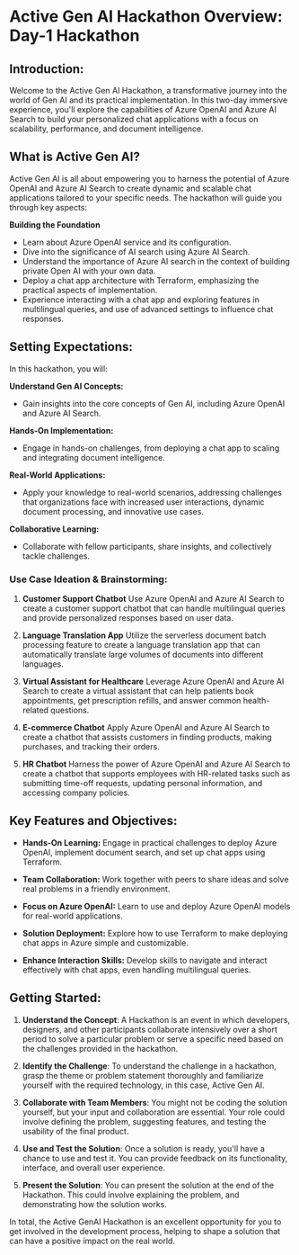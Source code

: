 # Active Gen AI Hackathon Overview: Day-1 Hackathon

## Introduction:
Welcome to the Active Gen AI Hackathon, a transformative journey into the world of Gen AI and its practical implementation. In this two-day immersive experience, you'll explore the capabilities of Azure OpenAI and Azure AI Search to build your personalized chat applications with a focus on scalability, performance, and document intelligence.

## What is Active Gen AI?
Active Gen AI is all about empowering you to harness the potential of Azure OpenAI and Azure AI Search to create dynamic and scalable chat applications tailored to your specific needs. The hackathon will guide you through key aspects:

**Building the Foundation**
- Learn about Azure OpenAI service and its configuration.
- Dive into the significance of AI search using Azure AI Search.
- Understand the importance of Azure AI search in the context of building private Open AI with your own data.
- Deploy a chat app architecture with Terraform, emphasizing the practical aspects of implementation.
- Experience interacting with a chat app and exploring features in multilingual queries, and use of advanced settings to influence chat responses.

## Setting Expectations:
In this hackathon, you will:

**Understand Gen AI Concepts:**
- Gain insights into the core concepts of Gen AI, including Azure OpenAI and Azure AI Search.

**Hands-On Implementation:**
- Engage in hands-on challenges, from deploying a chat app to scaling and integrating document intelligence.

**Real-World Applications:**
- Apply your knowledge to real-world scenarios, addressing challenges that organizations face with increased user interactions, dynamic document processing, and innovative use cases.

**Collaborative Learning:**
- Collaborate with fellow participants, share insights, and collectively tackle challenges.

### Use Case Ideation & Brainstorming:
1. **Customer Support Chatbot**
Use Azure OpenAI and Azure AI Search to create a customer support chatbot that can handle multilingual queries and provide personalized responses based on user data.

1. **Language Translation App**
Utilize the serverless document batch processing feature to create a language translation app that can automatically translate large volumes of documents into different languages.

1. **Virtual Assistant for Healthcare**
Leverage Azure OpenAI and Azure AI Search to create a virtual assistant that can help patients book appointments, get prescription refills, and answer common health-related questions.

1. **E-commerce Chatbot**
Apply Azure OpenAI and Azure AI Search to create a chatbot that assists customers in finding products, making purchases, and tracking their orders.

1. **HR Chatbot**
Harness the power of Azure OpenAI and Azure AI Search to create a chatbot that supports employees with HR-related tasks such as submitting time-off requests, updating personal information, and accessing company policies.



## Key Features and Objectives:


- **Hands-On Learning:** Engage in practical challenges to deploy Azure OpenAI, implement document search, and set up chat apps using Terraform.

- **Team Collaboration:** Work together with peers to share ideas and solve real problems in a friendly environment.

- **Focus on Azure OpenAI:** Learn to use and deploy Azure OpenAI models for real-world applications.

- **Solution Deployment:** Explore how to use Terraform to make deploying chat apps in Azure simple and customizable.

- **Enhance Interaction Skills:** Develop skills to navigate and interact effectively with chat apps, even handling multilingual queries.


## Getting Started:

1. **Understand the Concept**: A Hackathon is an event in which developers, designers, and other participants collaborate intensively over a short period to solve a particular problem or serve a specific need based on the challenges provided in the hackathon.

2. **Identify the Challenge**: To understand the challenge in a hackathon, grasp the theme or problem statement thoroughly and familiarize yourself with the required technology, in this case, Active Gen AI.

3. **Collaborate with Team Members**: You might not be coding the solution yourself, but your input and collaboration are essential. Your role could involve defining the problem, suggesting features, and testing the usability of the final product.

4. **Use and Test the Solution**: Once a solution is ready, you'll have a chance to use and test it. You can provide feedback on its functionality, interface, and overall user experience.

5. **Present the Solution**: You can present the solution at the end of the Hackathon. This could involve explaining the problem, and demonstrating how the solution works.


In total, the Active GenAI Hackathon is an excellent opportunity for you to get involved in the development process, helping to shape a solution that can have a positive impact on the real world.
